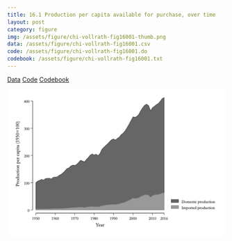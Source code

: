 ```yaml
---
title: 16.1 Production per capita available for purchase, over time
layout: post
category: figure
img: /assets/figure/chi-vollrath-fig16001-thumb.png
data: /assets/figure/chi-vollrath-fig16001.csv
code: /assets/figure/chi-vollrath-fig16001.do
codebook: /assets/figure/chi-vollrath-fig16001.txt
---
```


[Data](/assets/figure/chi-vollrath-fig16001.csv) [Code](/assets/figure/chi-vollrath-fig16001.do) [Codebook](/assets/figure/chi-vollrath-fig16001.txt)

![16.1 Production per capita available for purchase, over time](/assets/figure/chi-vollrath-fig16001.png)
